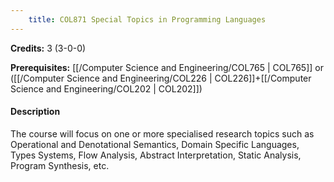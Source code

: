 ```yaml
---
    title: COL871 Special Topics in Programming Languages
---
```

**Credits:** 3 (3-0-0)



**Prerequisites:** [[/Computer Science and Engineering/COL765 | COL765]] or ([[/Computer Science and Engineering/COL226 | COL226]]+[[/Computer Science and Engineering/COL202 | COL202]])

#### Description 
The course will focus on one or more specialised research topics such as Operational and Denotational Semantics, Domain Specific Languages, Types Systems, Flow Analysis, Abstract Interpretation, Static Analysis, Program Synthesis, etc.